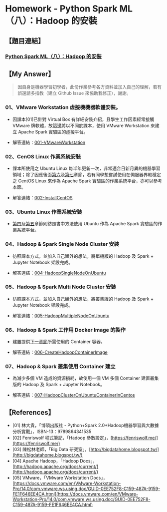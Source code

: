 # Homework - Python Spark ML（八）：Hadoop 的安裝

## 【題目連結】
### [Python Spark ML（八）：Hadoop 的安裝](http://hemingwang.blogspot.tw/2017/10/python-spark-mlhadoop.html)

## 【My Answer】

> 因自身是機器學習初學者，此份作業參考各方資料並加入自己的理解，若有誤還請多指教（建立 Github Issue 來協助我修正），謝謝。

### 01、VMware Workstation 虛擬機機器軟體安裝。

- 因課本[01]已針對 Virtual Box 有詳細安裝介紹，且學生工作因素經常接觸 VMware 牌軟體，故這邊將以不同於課本，使用 VMware Workstation 來建立 Apache Spark 實驗區的虛擬平台。

- 解答連結：[001-VMwareWorkstation](./001-VMwareWorkstation)

### 02、CenOS Linux 作業系統安裝

- 課本所使用之 Ubuntu Linux 每半年更新一次，非常適合日新月異的機器學習領域；除了因應後面[第六](./006-CreateHadoopContainerImage)及[第七](./007-HadoopClusterOnUbuntuContainerInCentos)章節，若有同學想嘗試使用在伺服器界較穩定之 CentOS Linux 來作為 Apache Spark 實驗區的作業系統平台，亦可以參考本節。

- 解答連結：[002-InstallCentOS](./002-InstallCentOS)

### 03、Ubuntu Linux 作業系統安裝

- [第四](./004-HadoopSingleNodeOnUbuntu)及[第五](./005-HadoopMultipleNodeOnUbuntu)章節則彷照書中方法使用 Ubuntu 作為 Apache Spark 實驗區的作業系統平台。

### 04、Hadoop & Spark Single Node Cluster 安裝

- 彷照課本方式，並加入自己額外的想法，將單機版的 Hadoop 及 Spark + Jupyter Notebook 架設完成。

- 解答連結：[004-HadoopSingleNodeOnUbuntu](./004-HadoopSingleNodeOnUbuntu)

### 05、Hadoop & Spark Multi Node Cluster 安裝

- 彷照課本方式，並加入自己額外的想法，將叢集版的 Hadoop 及 Spark + Jupyter Notebook 架設完成。

- 解答連結：[005-HadoopMultipleNodeOnUbuntu](./005-HadoopMultipleNodeOnUbuntu)

### 06、Hadoop & Spark 工作用 Docker Image 的製作

- 建置提供[下一章節](./007-HadoopClusterOnUbuntuContainerInCentos)所需使用的 Container 容器。

- 解答連結：[006-CreateHadoopContainerImage](./006-CreateHadoopContainerImage)

### 07、Hadoop & Spark 叢集使用 Container 建立

- 為減少多個 VM 造成的資源損耗，故使用一個 VM 多個 Container 建置叢集版的 Hadoop 及 Spark + Jupyter Notebook。

- 解答連結：[007-HadoopClusterOnUbuntuContainerInCentos](./007-HadoopClusterOnUbuntuContainerInCentos)

## 【References】

- [01] 林大貴，「博碩出版社 - Python+Spark 2.0+Hadoop機器學習與大數據分析實戰」，ISBN-13：9789864341535
- [02] Fenriswolf 程式筆記，「Hadoop 參數設定」，[https://fenriswolf.me/](https://fenriswolf.me/)
- [03] 陳松林老師，「Big Data 研究室」，[http://bigdatahome.blogspot.tw/](http://bigdatahome.blogspot.tw/)
- [04] Apache Hadoop，「Hadoop Docs」，[http://hadoop.apache.org/docs/current/](http://hadoop.apache.org/docs/current/)
- [05] VMware，「VMware Workstation Docs」，[https://docs.vmware.com/en/VMware-Workstation-Pro/14.0/com.vmware.ws.using.doc/GUID-0EE752F8-C159-487A-9159-FE1F646EE4CA.html](https://docs.vmware.com/en/VMware-Workstation-Pro/14.0/com.vmware.ws.using.doc/GUID-0EE752F8-C159-487A-9159-FE1F646EE4CA.html)

